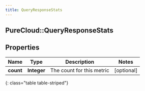 ```yaml
---
title: QueryResponseStats
---
```

## PureCloud::QueryResponseStats

## Properties

|Name | Type | Description | Notes|
|------------ | ------------- | ------------- | -------------|
| **count** | **Integer** | The count for this metric | [optional] |
{: class="table table-striped"}


